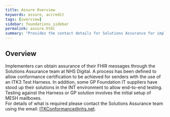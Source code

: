 ```yaml
---
title: Assure Overview
keywords: assure, accredit
tags: [overview]
sidebar: foundations_sidebar
permalink: assure.html
summary: "Provides the contact details for Solutions Assurance for implementers wanting to follow the path to conformance certification."
---
```


## Overview ##

Implementers can obtain assurance of their FHIR messages through the Solutions Assurance team at NHS Digital. 
A process has been defined to allow conformance certification to be achieved for senders with the use of an ITK3 Test Harness. In addition, some GP Foundation IT suppliers have stood up their solutions in the INT environment to allow end-to-end testing. Testing against the Harness or GP solution involves the initial setup of MESH mailboxes.   
For details of what is required please contact the Solutions Assurance team using the email: <a href="mailto:ITKConformance@nhs.net">ITKConformance@nhs.net</a>.
